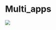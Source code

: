 # Multi_apps
<img src="https://user-images.githubusercontent.com/65389710/148520032-9a7affc3-fc65-49e3-8558-da9d5eb5ffde.jpeg">
